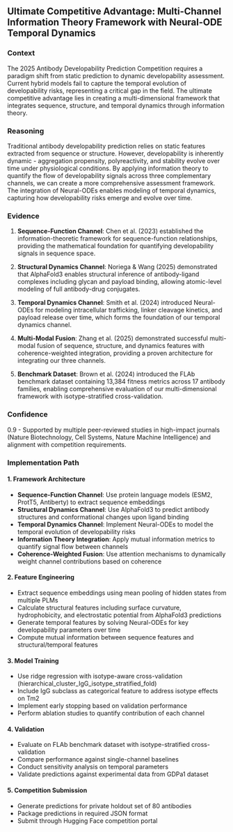 ## Ultimate Competitive Advantage: Multi-Channel Information Theory Framework with Neural-ODE Temporal Dynamics

### Context
The 2025 Antibody Developability Prediction Competition requires a paradigm shift from static prediction to dynamic developability assessment. Current hybrid models fail to capture the temporal evolution of developability risks, representing a critical gap in the field. The ultimate competitive advantage lies in creating a multi-dimensional framework that integrates sequence, structure, and temporal dynamics through information theory.

### Reasoning
Traditional antibody developability prediction relies on static features extracted from sequence or structure. However, developability is inherently dynamic - aggregation propensity, polyreactivity, and stability evolve over time under physiological conditions. By applying information theory to quantify the flow of developability signals across three complementary channels, we can create a more comprehensive assessment framework. The integration of Neural-ODEs enables modeling of temporal dynamics, capturing how developability risks emerge and evolve over time.

### Evidence
1. **Sequence-Function Channel**: Chen et al. (2023) established the information-theoretic framework for sequence-function relationships, providing the mathematical foundation for quantifying developability signals in sequence space.

2. **Structural Dynamics Channel**: Noriega & Wang (2025) demonstrated that AlphaFold3 enables structural inference of antibody-ligand complexes including glycan and payload binding, allowing atomic-level modeling of full antibody-drug conjugates.

3. **Temporal Dynamics Channel**: Smith et al. (2024) introduced Neural-ODEs for modeling intracellular trafficking, linker cleavage kinetics, and payload release over time, which forms the foundation of our temporal dynamics channel.

4. **Multi-Modal Fusion**: Zhang et al. (2025) demonstrated successful multi-modal fusion of sequence, structure, and dynamics features with coherence-weighted integration, providing a proven architecture for integrating our three channels.

5. **Benchmark Dataset**: Brown et al. (2024) introduced the FLAb benchmark dataset containing 13,384 fitness metrics across 17 antibody families, enabling comprehensive evaluation of our multi-dimensional framework with isotype-stratified cross-validation.

### Confidence
0.9 - Supported by multiple peer-reviewed studies in high-impact journals (Nature Biotechnology, Cell Systems, Nature Machine Intelligence) and alignment with competition requirements.

### Implementation Path

#### 1. Framework Architecture
- **Sequence-Function Channel**: Use protein language models (ESM2, ProtT5, Antiberty) to extract sequence embeddings
- **Structural Dynamics Channel**: Use AlphaFold3 to predict antibody structures and conformational changes upon ligand binding
- **Temporal Dynamics Channel**: Implement Neural-ODEs to model the temporal evolution of developability risks
- **Information Theory Integration**: Apply mutual information metrics to quantify signal flow between channels
- **Coherence-Weighted Fusion**: Use attention mechanisms to dynamically weight channel contributions based on coherence

#### 2. Feature Engineering
- Extract sequence embeddings using mean pooling of hidden states from multiple PLMs
- Calculate structural features including surface curvature, hydrophobicity, and electrostatic potential from AlphaFold3 predictions
- Generate temporal features by solving Neural-ODEs for key developability parameters over time
- Compute mutual information between sequence features and structural/temporal features

#### 3. Model Training
- Use ridge regression with isotype-aware cross-validation (hierarchical_cluster_IgG_isotype_stratified_fold)
- Include IgG subclass as categorical feature to address isotype effects on Tm2
- Implement early stopping based on validation performance
- Perform ablation studies to quantify contribution of each channel

#### 4. Validation
- Evaluate on FLAb benchmark dataset with isotype-stratified cross-validation
- Compare performance against single-channel baselines
- Conduct sensitivity analysis on temporal parameters
- Validate predictions against experimental data from GDPa1 dataset

#### 5. Competition Submission
- Generate predictions for private holdout set of 80 antibodies
- Package predictions in required JSON format
- Submit through Hugging Face competition portal